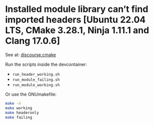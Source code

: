 # Installed module library can’t find imported headers \[Ubuntu 22.04 LTS, CMake 3.28.1, Ninja 1.11.1 and Clang 17.0.6\]

See at: [discourse.cmake](https://discourse.cmake.org/t/installed-module-library-cant-find-imported-headers-ubuntu-22-04-lts-cmake-3-28-1-ninja-1-11-1-and-clang-17-0-6/9819/1)

Run the scripts inside the devcontainer:

- `run_header_working.sh`
- `run_module_failing.sh`
- `run_module_working.sh`

Or use the GNUmakefile:

```bash
make -n
make working
make headeronly
make failing
```
